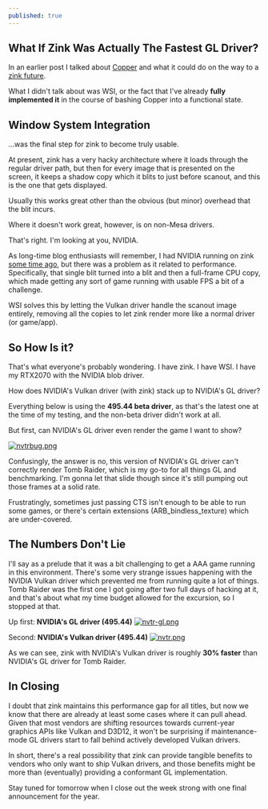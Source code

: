 ```yaml
---
published: true
---
```

## What If Zink Was Actually The Fastest GL Driver?

In an earlier post I talked about [Copper]({{site.url}}/pipe-magic) and what it could do on the way to a [zink future]({{site.url}}/the-future-is-nowish/).

What I didn't talk about was WSI, or the fact that I've already **fully implemented it** in the course of bashing Copper into a functional state.

## Window System Integration
...was the final step for zink to become truly usable.

At present, zink has a very hacky architecture where it loads through the regular driver path, but then for every image that is presented on the screen, it keeps a shadow copy which it blits to just before scanout, and this is the one that gets displayed.

Usually this works great other than the obvious (but minor) overhead that the blit incurs.

Where it doesn't work great, however, is on non-Mesa drivers.

That's right. I'm looking at you, NVIDIA.

As long-time blog enthusiasts will remember, I had NVIDIA running on zink [some time ago]({{site.url}}/nv), but there was a problem as it related to performance. Specifically, that single blit turned into a blit and then a full-frame CPU copy, which made getting any sort of game running with usable FPS a bit of a challenge.

WSI solves this by letting the Vulkan driver handle the scanout image entirely, removing all the copies to let zink render more like a normal driver (or game/app).

## So How Is it?
That's what everyone's probably wondering. I have zink. I have WSI. I have my RTX2070 with the NVIDIA blob driver.

How does NVIDIA's Vulkan driver (with zink) stack up to NVIDIA's GL driver?

Everything below is using the **495.44 beta driver**, as that's the latest one at the time of my testing, and the non-beta driver didn't work at all.

But first, can NVIDIA's GL driver even render the game I want to show?

[![nvtrbug.png]({{site.url}}/assets/nvtrbug.png)]({{site.url}}/assets/nvtrbug.png)

Confusingly, the answer is no, this version of NVIDIA's GL driver can't correctly render Tomb Raider, which is my go-to for all things GL and benchmarking. I'm gonna let that slide though since it's still pumping out those frames at a solid rate.

Frustratingly, sometimes just passing CTS isn't enough to be able to run some games, or there's certain extensions (ARB_bindless_texture) which are under-covered.

## The Numbers Don't Lie
I'll say as a prelude that it was a bit challenging to get a AAA game running in this environment. There's some very strange issues happening with the NVIDIA Vulkan driver which prevented me from running quite a lot of things. Tomb Raider was the first one I got going after two full days of hacking at it, and that's about what my time budget allowed for the excursion, so I stopped at that.

Up first: **NVIDIA's GL driver (495.44)**
[![nvtr-gl.png]({{site.url}}/assets/nvtr-gl.png)]({{site.url}}/assets/nvtr-gl.png)

Second: **NVIDIA's Vulkan driver (495.44)**
[![nvtr.png]({{site.url}}/assets/nvtr.png)]({{site.url}}/assets/nvtr.png)

As we can see, zink with NVIDIA's Vulkan driver is roughly **30% faster** than NVIDIA's GL driver for Tomb Raider.

## In Closing
I doubt that zink maintains this performance gap for all titles, but now we know that there are already at least some cases where it can pull ahead. Given that most vendors are shifting resources towards current-year graphics APIs like Vulkan and D3D12, it won't be surprising if maintenance-mode GL drivers start to fall behind actively developed Vulkan drivers.

In short, there's a real possibility that zink can provide tangible benefits to vendors who only want to ship Vulkan drivers, and those benefits might be more than (eventually) providing a conformant GL implementation.

Stay tuned for tomorrow when I close out the week strong with one final announcement for the year.
